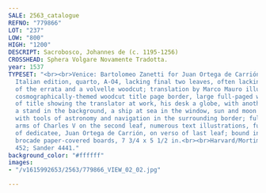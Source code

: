 ```yaml
---
SALE: 2563_catalogue
REFNO: "779866"
LOT: "237"
LOW: "800"
HIGH: "1200"
DESCRIPT: Sacrobosco, Johannes de (c. 1195-1256)
CROSSHEAD: Sphera Volgare Novamente Tradotta.
year: 1537
TYPESET: "<br><br>Venice: Bartolomeo Zanetti for Juan Ortega de Carrión, 1537.<br><br>First
  Italian edition, quarto, A-O4, lacking final two leaves, often lacking: consisting
  of the errata and a volvelle woodcut; translation by Marco Mauro illustrated with
  cosmographically-themed woodcut title page border, large full-paged woodcut on verso
  of title showing the translator at work, his desk a globe, with another globe on
  a stand in the background, a ship at sea in the window, sun and moon in the sky,
  with tools of astronomy and navigation in the surrounding border; full-paged woodcut
  arms of Charles V on the second leaf, numerous text illustrations, full-paged arms
  of dedicatee, Juan Ortega de Carrión, on verso of last leaf; bound in 18th century
  brocade paper-covered boards, 7 3/4 x 5 1/2 in.<br><br>Harvard/Mortimer Italian
  452; Sander 4441."
background_color: "#ffffff"
images:
- "/v1615992653/2563/779866_VIEW_02_02.jpg"

---
```

